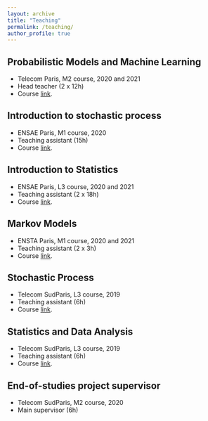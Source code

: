```yaml
---
layout: archive
title: "Teaching"
permalink: /teaching/
author_profile: true
---
```


## Probabilistic Models and Machine Learning

- Telecom Paris, M2 course, 2020 and 2021
- Head teacher (2 x 12h)
- Course [link](https://synapses.telecom-paris.fr/catalogue/2019-2020/ue/12263/IA304-probabilistic-models-and-machine-learning).

## Introduction to stochastic process

- ENSAE Paris, M1 course, 2020
- Teaching assistant (15h)
- Course [link](https://www.ensae.fr/en/courses/introduction-to-stochastic-processes/).


## Introduction to Statistics

- ENSAE Paris, L3 course, 2020 and 2021
- Teaching assistant (2 x 18h)
- Course [link](https://www.ensae.fr/en/courses/introduction-to-statistics/).


## Markov Models

- ENSTA Paris, M1 course, 2020 and 2021
- Teaching assistant (2 x 3h)
- Course [link](https://synapses.ensta-paris.fr/catalogue/2020-2021/ue/5102/MA202-modeles-de-markov).


## Stochastic Process

- Telecom SudParis, L3 course, 2019
- Teaching assistant (6h)
- Course [link](https://enseignements.telecom-sudparis.eu/fiche.php?m=5762&l=en).


## Statistics and Data Analysis

- Telecom SudParis, L3 course, 2019
- Teaching assistant (6h)
- Course [link](https://enseignements.telecom-sudparis.eu/fiche.php?m=21054&l=en).


## End-of-studies project supervisor

- Telecom SudParis, M2 course, 2020
- Main supervisor (6h)

